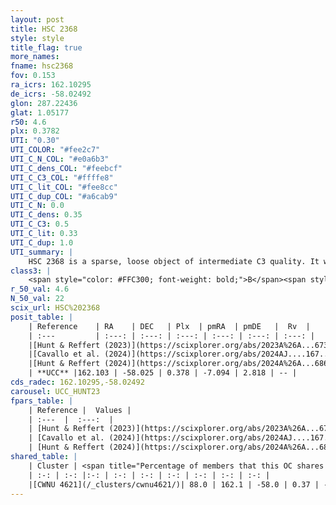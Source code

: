 ```yaml
---
layout: post
title: HSC 2368
style: style
title_flag: true
more_names: 
fname: hsc2368
fov: 0.153
ra_icrs: 162.10295
de_icrs: -58.02492
glon: 287.22436
glat: 1.05177
r50: 4.6
plx: 0.3782
UTI: "0.30"
UTI_COLOR: "#fee2c7"
UTI_C_N_COL: "#e0a6b3"
UTI_C_dens_COL: "#feebcf"
UTI_C_C3_COL: "#ffffe8"
UTI_C_lit_COL: "#fee8cc"
UTI_C_dup_COL: "#a6cab9"
UTI_C_N: 0.0
UTI_C_dens: 0.35
UTI_C_C3: 0.5
UTI_C_lit: 0.33
UTI_C_dup: 1.0
UTI_summary: |
    HSC 2368 is a sparse, loose object of intermediate C3 quality. It was recently reported in the literature. This object shares a large percentage of members with a later reported entry.<br><br><span style="color: #99180f; font-weight: bold;">Warning: </span>contains less than 25 stars with <i>P>0.5</i> estimated.
class3: |
    <span style="color: #FFC300; font-weight: bold;">B</span><span style="color: #FFC300; font-weight: bold;">B</span>
r_50_val: 4.6
N_50_val: 22
scix_url: HSC%202368
posit_table: |
    | Reference    | RA    | DEC   | Plx  | pmRA  | pmDE   |  Rv  |
    | :---         | :---: | :---: | :---: | :---: | :---: | :---: |
    |[Hunt & Reffert (2023)](https://scixplorer.org/abs/2023A%26A...673A.114H) | 162.154 | -58.034 | 0.375 | -7.097 | 2.816 | -- |
    |[Cavallo et al. (2024)](https://scixplorer.org/abs/2024AJ....167...12C) | 162.126 | -58.027 | 0.373 | -- | -- | -- |
    |[Hunt & Reffert (2024)](https://scixplorer.org/abs/2024A%26A...686A..42H) | 162.154 | -58.034 | 0.375 | -7.097 | 2.816 | -- |
    | **UCC** |162.103 | -58.025 | 0.378 | -7.094 | 2.818 | -- | 
cds_radec: 162.10295,-58.02492
carousel: UCC_HUNT23
fpars_table: |
    | Reference |  Values |
    | :---  |  :---:  |
    | [Hunt & Reffert (2023)](https://scixplorer.org/abs/2023A%26A...673A.114H) | `AV50=2.285, diffAV50=1.083, MOD50=12.007, logAge50=7.349` |
    | [Cavallo et al. (2024)](https://scixplorer.org/abs/2024AJ....167...12C) | `AV50=2.22, dMod50=12.54, logAge50=7.46, [Fe/H]50=0.23` |
    | [Hunt & Reffert (2024)](https://scixplorer.org/abs/2024A%26A...686A..42H) | `MassJ=176.118` |
shared_table: |
    | Cluster | <span title="Percentage of members that this OC shares with the ones listed">%</span>   | RA   | DEC   | Plx   | pmRA  | pmDE  | Rv | UTI |
    | :-: | :-: |:-: | :-: | :-: | :-: | :-: | :-: | :-: |
    |[CWNU 4621](/_clusters/cwnu4621/)| 88.0 | 162.1 | -58.0 | 0.37 | -7.09 | 2.83 | -- |0.02 |
---
```

